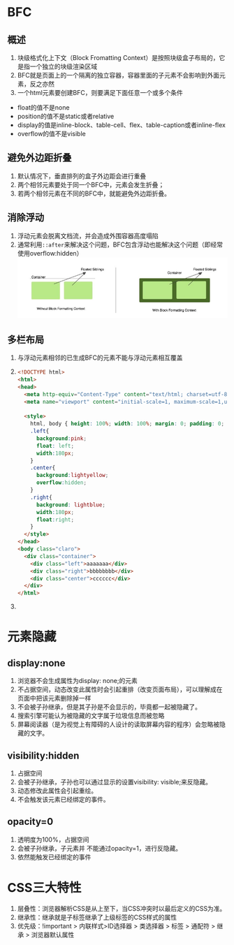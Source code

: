 # BFC

## 概述

1. 块级格式化上下文（Block Fromatting Context）是按照块级盒子布局的，它是指一个独立的块级渲染区域
2. BFC就是页面上的一个隔离的独立容器，容器里面的子元素不会影响到外面元素，反之亦然
3. 一个html元素要创建BFC，则要满足下面任意一个或多个条件
  - float的值不是none
  - position的值不是static或者relative
  - display的值是inline-block、table-cell、flex、table-caption或者inline-flex
  - overflow的值不是visible

## 避免外边距折叠

1. 默认情况下，垂直排列的盒子外边距会进行重叠
2. 两个相邻元素要处于同一个BFC中，元素会发生折叠；
3. 若两个相邻元素在不同的BFC中，就能避免外边距折叠。

## 消除浮动

1. 浮动元素会脱离文档流，并会造成外围容器高度塌陷
2. 通常利用`::after`来解决这个问题，BFC包含浮动也能解决这个问题（即经常使用overflow:hidden）
  ![1546582718394](README.assets/1546582718394.png)

## 多栏布局

1. 与浮动元素相邻的已生成BFC的元素不能与浮动元素相互覆盖

2. ```html
   <!DOCTYPE html>
   <html>  
   <head> 
     <meta http-equiv="Content-Type" content="text/html; charset=utf-8">
     <meta name="viewport" content="initial-scale=1, maximum-scale=1,user-scalable=no"/>
   
     <style> 
       html, body { height: 100%; width: 100%; margin: 0; padding: 0; }
       .left{
         background:pink;
         float: left;
         width:180px;
       }
       .center{
         background:lightyellow;
         overflow:hidden;      
       }
       .right{
         background: lightblue;
         width:180px;
         float:right;
       }
     </style>  
   </head>
   <body class="claro"> 
     <div class="container">
       <div class="left">aaaaaaa</div>
       <div class="right">bbbbbbbb</div>
       <div class="center">cccccc</div>
     </div>
   </html>
   ```

3. 



# 

# 元素隐藏

## display:none

1. 浏览器不会生成属性为display: none;的元素
2. 不占据空间，动态改变此属性时会引起重排（改变页面布局），可以理解成在页面中把该元素删除掉一样 
3. 不会被子孙继承，但是其子孙是不会显示的，毕竟都一起被隐藏了。  
4. 搜索引擎可能认为被隐藏的文字属于垃圾信息而被忽略
5. 屏幕阅读器（是为视觉上有障碍的人设计的读取屏幕内容的程序）会忽略被隐藏的文字。

## visibility:hidden

1. 占据空间
2. 会被子孙继承，子孙也可以通过显示的设置visibility: visible;来反隐藏。  
3. 动态修改此属性会引起重绘。  
4. 不会触发该元素已经绑定的事件。 

## opacity=0

1. 透明度为100%，占据空间
2. 会被子孙继承，子元素并 不能通过opacity=1，进行反隐藏。
3. 依然能触发已经绑定的事件 

# CSS三大特性

1. 层叠性：浏览器解析CSS是从上至下，当CSS冲突时以最后定义的CSS为准。
2. 继承性：继承就是子标签继承了上级标签的CSS样式的属性
3. 优先级：!important > 内联样式>ID选择器 > 类选择器 > 标签 > 通配符 > 继承 > 浏览器默认属性

## 